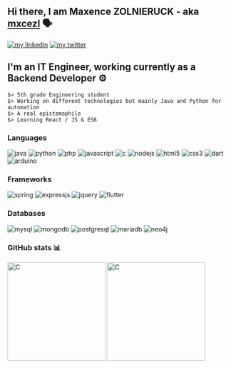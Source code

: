## Hi there, I am Maxence ZOLNIERUCK - aka [mxcezl](https://github.com/mxcezl) :speaking_head:

[![my linkedin](https://img.shields.io/badge/LinkedIn-0077B5?style=for-the-badge&logo=linkedin&logoColor=white)](https://www.linkedin.com/in/maxence-zol/)
[![my twitter](https://img.shields.io/badge/Twitter-1DA1F2?style=for-the-badge&logo=twitter&logoColor=white)](https://twitter.com/maxence_it)

## I'm an IT Engineer, working currently as a Backend Developer :gear:

```
$> 5th grade Engineering student
$> Working on different technologies but mainly Java and Python for automation
$> A real epistemophile
$> Learning React / JS & ES6
```

### Languages 

![java](https://img.shields.io/badge/Java-ED8B00?style=for-the-badge&logo=java&logoColor=white)
![python](https://img.shields.io/badge/Python-3776AB?style=for-the-badge&logo=python&logoColor=white)
![php](https://img.shields.io/badge/PHP-777BB4?style=for-the-badge&logo=php&logoColor=white)
![javascript](https://img.shields.io/badge/JavaScript-F7DF1E?style=for-the-badge&logo=javascript&logoColor=black)
![c](https://img.shields.io/badge/C-00599C?style=for-the-badge&logo=c&logoColor=white)
![nodejs](https://img.shields.io/badge/Node.js-43853D?style=for-the-badge&logo=node.js&logoColor=white)
![html5](https://img.shields.io/badge/HTML5-E34F26?style=for-the-badge&logo=html5&logoColor=white)
![css3](https://img.shields.io/badge/CSS3-1572B6?style=for-the-badge&logo=css3&logoColor=white)
![dart](https://img.shields.io/badge/Dart-0175C2?style=for-the-badge&logo=dart&logoColor=white)
![arduino](https://img.shields.io/badge/Arduino-00979D?style=for-the-badge&logo=Arduino&logoColor=white)

### Frameworks

![spring](https://img.shields.io/badge/Spring-6DB33F?style=for-the-badge&logo=spring&logoColor=white)
![expressjs](https://img.shields.io/badge/Express.js-404D59?style=for-the-badge)
![jquery](https://img.shields.io/badge/jQuery-0769AD?style=for-the-badge&logo=jquery&logoColor=white)
![flutter](https://img.shields.io/badge/Flutter-02569B?style=for-the-badge&logo=flutter&logoColor=white)

### Databases

![mysql](https://img.shields.io/badge/MySQL-00000F?style=for-the-badge&logo=mysql&logoColor=white)
![mongodb](https://img.shields.io/badge/MongoDB-4EA94B?style=for-the-badge&logo=mongodb&logoColor=white)
![postgresql](https://img.shields.io/badge/PostgreSQL-316192?style=for-the-badge&logo=postgresql&logoColor=white)
![mariadb](https://img.shields.io/badge/MariaDB-003545?style=for-the-badge&logo=mariadb&logoColor=white)
![neo4j](https://img.shields.io/badge/Neo4j-018bff?style=for-the-badge&logo=neo4j&logoColor=white)

### GitHub stats :bar_chart:

<img align="left" alt="C" height="220px" src="https://github-readme-stats.vercel.app/api/top-langs/?username=mxcezl&theme=blue-green" />
<img align="left" alt="C" height="220px" src="https://github-readme-stats.vercel.app/api?username=mxcezl&show_icons=true&theme=dark" />
